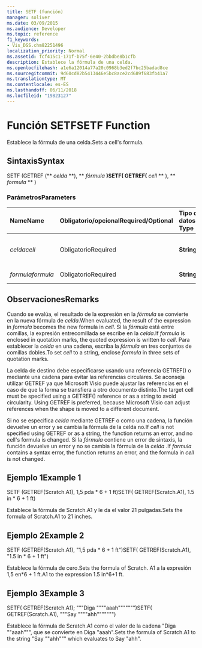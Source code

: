 ```yaml
---
title: SETF (función)
manager: soliver
ms.date: 03/09/2015
ms.audience: Developer
ms.topic: reference
f1_keywords:
- Vis_DSS.chm82251496
localization_priority: Normal
ms.assetid: fcf415c1-171f-b75f-6e40-2bbdbe8b1cfb
description: Establece la fórmula de una celda.
ms.openlocfilehash: a1e6a12014a77a20c0968b3ed2f7bc25badad8ce
ms.sourcegitcommit: 9d60cd82b5413446e5bc8ace2cd689f683fb41a7
ms.translationtype: MT
ms.contentlocale: es-ES
ms.lasthandoff: 06/11/2018
ms.locfileid: "19823127"
---
```

# <a name="setf-function"></a><span data-ttu-id="a7ab0-103">Función SETF</span><span class="sxs-lookup"><span data-stu-id="a7ab0-103">SETF Function</span></span>

<span data-ttu-id="a7ab0-104">Establece la fórmula de una celda.</span><span class="sxs-lookup"><span data-stu-id="a7ab0-104">Sets a cell's formula.</span></span> 
  
## <a name="syntax"></a><span data-ttu-id="a7ab0-105">Sintaxis</span><span class="sxs-lookup"><span data-stu-id="a7ab0-105">Syntax</span></span>

<span data-ttu-id="a7ab0-106">SETF (GETREF (** *celda* **), ** *fórmula* **)</span><span class="sxs-lookup"><span data-stu-id="a7ab0-106">SETF( GETREF(** *cell* ** ), ** *formula* ** )</span></span> 
  
### <a name="parameters"></a><span data-ttu-id="a7ab0-107">Parámetros</span><span class="sxs-lookup"><span data-stu-id="a7ab0-107">Parameters</span></span>

|<span data-ttu-id="a7ab0-108">**Name**</span><span class="sxs-lookup"><span data-stu-id="a7ab0-108">**Name**</span></span>|<span data-ttu-id="a7ab0-109">**Obligatorio/opcional**</span><span class="sxs-lookup"><span data-stu-id="a7ab0-109">**Required/Optional**</span></span>|<span data-ttu-id="a7ab0-110">**Tipo de datos**</span><span class="sxs-lookup"><span data-stu-id="a7ab0-110">**Data Type**</span></span>|<span data-ttu-id="a7ab0-111">**Descripción**</span><span class="sxs-lookup"><span data-stu-id="a7ab0-111">**Description**</span></span>|
|:-----|:-----|:-----|:-----|
| <span data-ttu-id="a7ab0-112">_celda_</span><span class="sxs-lookup"><span data-stu-id="a7ab0-112">_cell_</span></span> <br/> |<span data-ttu-id="a7ab0-113">Obligatorio</span><span class="sxs-lookup"><span data-stu-id="a7ab0-113">Required</span></span>  <br/> |<span data-ttu-id="a7ab0-114">**String**</span><span class="sxs-lookup"><span data-stu-id="a7ab0-114">**String**</span></span> <br/> |<span data-ttu-id="a7ab0-115">La celda cuya fórmula desea establecer.</span><span class="sxs-lookup"><span data-stu-id="a7ab0-115">The cell whose formula to set.</span></span>  <br/> |
| <span data-ttu-id="a7ab0-116">_formula_</span><span class="sxs-lookup"><span data-stu-id="a7ab0-116">_formula_</span></span> <br/> |<span data-ttu-id="a7ab0-117">Obligatorio</span><span class="sxs-lookup"><span data-stu-id="a7ab0-117">Required</span></span>  <br/> |<span data-ttu-id="a7ab0-118">**String**</span><span class="sxs-lookup"><span data-stu-id="a7ab0-118">**String**</span></span> <br/> |<span data-ttu-id="a7ab0-119">La fórmula que desea usar.</span><span class="sxs-lookup"><span data-stu-id="a7ab0-119">The formula to use.</span></span>  <br/> |
   
## <a name="remarks"></a><span data-ttu-id="a7ab0-120">Observaciones</span><span class="sxs-lookup"><span data-stu-id="a7ab0-120">Remarks</span></span>

<span data-ttu-id="a7ab0-121">Cuando se evalúa, el resultado de la expresión en la _fórmula_ se convierte en la nueva fórmula de _celda_.</span><span class="sxs-lookup"><span data-stu-id="a7ab0-121">When evaluated, the result of the expression in  _formula_ becomes the new formula in  _cell_.</span></span> <span data-ttu-id="a7ab0-122">Si la _fórmula_ está entre comillas, la expresión entrecomillada se escribe en la _celda_.</span><span class="sxs-lookup"><span data-stu-id="a7ab0-122">If  _formula_ is enclosed in quotation marks, the quoted expression is written to  _cell_.</span></span> <span data-ttu-id="a7ab0-123">Para establecer la _celda_ en una cadena, escriba la _fórmula_ en tres conjuntos de comillas dobles.</span><span class="sxs-lookup"><span data-stu-id="a7ab0-123">To set  _cell_ to a string, enclose  _formula_ in three sets of quotation marks.</span></span> 
  
<span data-ttu-id="a7ab0-p102">La celda de destino debe especificarse usando una referencia GETREF() o mediante una cadena para evitar las referencias circulares. Se aconseja utilizar GETREF ya que Microsoft Visio puede ajustar las referencias en el caso de que la forma se transfiera a otro documento distinto.</span><span class="sxs-lookup"><span data-stu-id="a7ab0-p102">The target cell must be specified using a GETREF() reference or as a string to avoid circularity. Using GETREF is preferred, because Microsoft Visio can adjust references when the shape is moved to a different document.</span></span>
  
<span data-ttu-id="a7ab0-126">Si no se especifica _celda_ mediante GETREF o como una cadena, la función devuelve un error y se cambia la fórmula de la celda no.</span><span class="sxs-lookup"><span data-stu-id="a7ab0-126">If  _cell_ is not specified using GETREF or as a string, the function returns an error, and no cell's formula is changed.</span></span> <span data-ttu-id="a7ab0-127">Si la _fórmula_ contiene un error de sintaxis, la función devuelve un error y no se cambia la fórmula de la _celda_ .</span><span class="sxs-lookup"><span data-stu-id="a7ab0-127">If  _formula_ contains a syntax error, the function returns an error, and the formula in  _cell_ is not changed.</span></span> 
  
## <a name="example-1"></a><span data-ttu-id="a7ab0-128">Ejemplo 1</span><span class="sxs-lookup"><span data-stu-id="a7ab0-128">Example 1</span></span>

<span data-ttu-id="a7ab0-129">SETF (GETREF(Scratch.A1), 1,5 pda \* 6 + 1 ft)</span><span class="sxs-lookup"><span data-stu-id="a7ab0-129">SETF( GETREF(Scratch.A1), 1.5 in \* 6 + 1 ft)</span></span>
  
<span data-ttu-id="a7ab0-130">Establece la fórmula de Scratch.A1 y le da el valor 21 pulgadas.</span><span class="sxs-lookup"><span data-stu-id="a7ab0-130">Sets the formula of Scratch.A1 to 21 inches.</span></span>
  
## <a name="example-2"></a><span data-ttu-id="a7ab0-131">Ejemplo 2</span><span class="sxs-lookup"><span data-stu-id="a7ab0-131">Example 2</span></span>

<span data-ttu-id="a7ab0-132">SETF (GETREF(Scratch.A1), "1,5 pda \* 6 + 1 ft")</span><span class="sxs-lookup"><span data-stu-id="a7ab0-132">SETF( GETREF(Scratch.A1), "1.5 in \* 6 + 1 ft")</span></span>
  
<span data-ttu-id="a7ab0-133">Establece la fórmula de cero.</span><span class="sxs-lookup"><span data-stu-id="a7ab0-133">Sets the formula of Scratch.</span></span> <span data-ttu-id="a7ab0-134">A1 a la expresión 1,5 en\*6 + 1 ft.</span><span class="sxs-lookup"><span data-stu-id="a7ab0-134">A1 to the expression 1.5 in\*6+1 ft.</span></span>
  
## <a name="example-3"></a><span data-ttu-id="a7ab0-135">Ejemplo 3</span><span class="sxs-lookup"><span data-stu-id="a7ab0-135">Example 3</span></span>

<span data-ttu-id="a7ab0-136">SETF( GETREF(Scratch.A1); """Diga """"aaah""""""")</span><span class="sxs-lookup"><span data-stu-id="a7ab0-136">SETF( GETREF(Scratch.A1), """Say """"ahh""""""")</span></span>
  
<span data-ttu-id="a7ab0-137">Establece la fórmula de Scratch.A1 como el valor de la cadena "Diga ""aaah""", que se convierte en Diga "aaah".</span><span class="sxs-lookup"><span data-stu-id="a7ab0-137">Sets the formula of Scratch.A1 to the string "Say ""ahh""" which evaluates to Say "ahh".</span></span>
  

